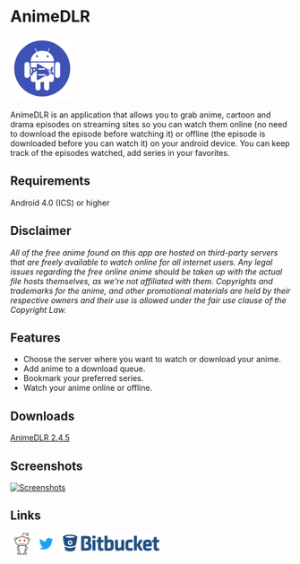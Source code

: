 # AnimeDLR

![AnimeDLR](images/animedlr114.png?style=logoapp "AnimeDLR")

AnimeDLR is an application that allows you to grab anime, cartoon and drama episodes on streaming sites so you can watch them online (no need to download the episode before watching it) or offline (the episode is downloaded before you can watch it) on your android device. You can keep track of the episodes watched, add series in your favorites.

## Requirements
Android 4.0 (ICS) or higher

## Disclaimer
*All of the free anime found on this app are hosted on third-party servers that are freely available to watch online for all internet users. Any legal issues regarding the free online anime should be taken up with the actual file hosts themselves, as we're not affiliated with them. Copyrights and trademarks for the anime, and other promotional materials are held by their respective owners and their use is allowed under the fair use clause of the Copyright Law.*

## Features
* Choose the server where you want to watch or download your anime.
* Add anime to a download queue.
* Bookmark your preferred series.
* Watch your anime online or offline.

## Downloads
[AnimeDLR 2.4.5](https://bitbucket.org/cylonu87/animedlr/downloads/AnimeDLR-2.4.5-full-release.apk)

## Screenshots
<a href="https://imgur.com/a/qIiY2"><img src="http://imgur.com/images/imgur-logo.svg?style=logoimgur" alt="Screenshots" title="AnimeDLR's screenshots" style="max-width:100%" height="40"></a>

## Links
<a href="https://www.reddit.com/r/AnimeDLR/"><img src="images/reddit_alien.png" alt="AnimeDLR's subreddit" title="AnimeDLR's subreddit" style="max-width:100%;" height="40"></a>
<a href="https://twitter.com/Panic_Soft"><img src="images/Twitter_Logo_Blue.png" alt="PanicSoft's twitter" title="PanicSoft's twitter" style="max-width:100%;" height="40"></a>
<a href="https://bitbucket.org/cylonu87/animedlr/issues"><img src="images/bitbucket.png" alt="Bitbucket" title="Issues" style="max-width:100%;" height="40"></a>
